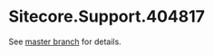 # Sitecore.Support.404817

See [master branch](https://github.com/sitecoresupport/Sitecore.Support.404817) for details.